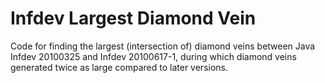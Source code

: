 # Infdev Largest Diamond Vein

Code for finding the largest (intersection of) diamond veins between Java Infdev 20100325 and Infdev 20100617-1, during which diamond veins generated twice as large compared to later versions.